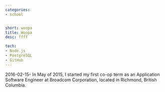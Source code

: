 ```yaml
---
categories:
- school


short: woopa
title: Woopa
desc: ffff

tech:
- Node.js
- PostgreSQL
- GitHub
---
```

2016-02-15-
In May of 2015, I started my first co-op term as an Application Software Engineer at Broadcom Corporation, located in Richmond, British Columbia.